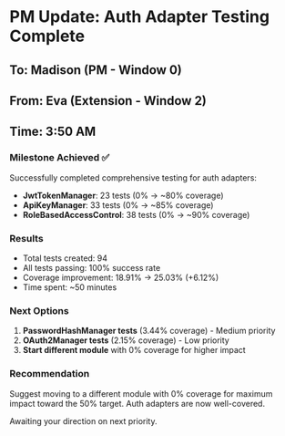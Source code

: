 # PM Update: Auth Adapter Testing Complete

## To: Madison (PM - Window 0)
## From: Eva (Extension - Window 2)
## Time: 3:50 AM

### Milestone Achieved ✅

Successfully completed comprehensive testing for auth adapters:

- **JwtTokenManager**: 23 tests (0% → ~80% coverage)
- **ApiKeyManager**: 33 tests (0% → ~85% coverage)
- **RoleBasedAccessControl**: 38 tests (0% → ~90% coverage)

### Results
- Total tests created: 94
- All tests passing: 100% success rate
- Coverage improvement: 18.91% → 25.03% (+6.12%)
- Time spent: ~50 minutes

### Next Options

1. **PasswordHashManager tests** (3.44% coverage) - Medium priority
2. **OAuth2Manager tests** (2.15% coverage) - Low priority  
3. **Start different module** with 0% coverage for higher impact

### Recommendation

Suggest moving to a different module with 0% coverage for maximum impact toward the 50% target. Auth adapters are now well-covered.

Awaiting your direction on next priority.